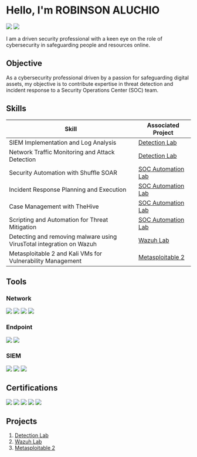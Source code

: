 # Hello, I'm ROBINSON ALUCHIO
<div>
<a href="https://www.linkedin.com/in/robinson-aluchio-b402652a3/"><img src="https://img.shields.io/badge/-LinkedIn-0072b1?&style=for-the-badge&logo=linkedin&logoColor=white"/></a>
<a href="https://twitter.com/robin_aluchio"><img src="https://img.shields.io/badge/-Twitter-1DA1F2?&style=for-the-badge&logo=twitter&logoColor=white"/></a>
</div>


I am a driven security professional with a keen eye on the role of cybersecurity in safeguarding people and resources online.

## Objective

As a cybersecurity professional driven by a passion for safeguarding digital assets, my objective is to contribute expertise in threat detection and incident response to a Security Operations Center (SOC) team. 

## Skills

| Skill                                         | Associated Project         |
|-----------------------------------------------|----------------------------|
| SIEM Implementation and Log Analysis| <a href="https://github.com/Mutimber/Detection-Lab/tree/main">Detection Lab</a>|
| Network Traffic Monitoring and Attack Detection| <a href="https://github.com/Mutimber/Detection-Lab/tree/main">Detection Lab</a>|
| Security Automation with Shuffle SOAR         | <a href="https://github.com/Mutimber/SOC-Automation-Lab/tree/main">SOC Automation Lab</a>|                                                                         
| Incident Response Planning and Execution      |<a href="https://github.com/Mutimber/SOC-Automation-Lab/tree/main">SOC Automation Lab</a>|
| Case Management with TheHive                  |<a href="https://github.com/Mutimber/SOC-Automation-Lab/tree/main">SOC Automation Lab</a>|
| Scripting and Automation for Threat Mitigation |<a href="https://github.com/Mutimber/SOC-Automation-Lab/tree/main">SOC Automation Lab</a>|
| Detecting and removing malware using VirusTotal integration on Wazuh | <a href="https://github.com/Mutimber/Wazuh-Lab"> Wazuh Lab</a>|
|Metasploitable 2 and Kali VMs for Vulnerability Management|<a href="https://github.com/Mutimber/Metasploitable-2/tree/main">Metasploitable 2</a>|
## Tools

### Network
<div>
    <img src="https://img.shields.io/badge/-Wireshark-1679A7?&style=for-the-badge&logo=Wireshark&logoColor=white" />
    <img src="https://img.shields.io/badge/-Suricata-EF3B2D?&style=for-the-badge&logo=Suricata&logoColor=white" />
    <img src="https://img.shields.io/badge/-Zeek-777BB4?&style=for-the-badge&logo=Zeek&logoColor=white" />
    <img src="https://img.shields.io/badge/-Packet_Tracer-0078D4?&style=for-the-badge&logo=Cisco&logoColor=white" />

</div>

### Endpoint
<div>
    <img src="https://img.shields.io/badge/-Microsoft_Defender_for_Endpoint-00A4EF?&style=for-the-badge&logo=Microsoft&logoColor=white" />
    <img src="https://img.shields.io/badge/-Velociraptor-4B275F?&style=for-the-badge&logo=Velociraptor&logoColor=white" />
</div>

### SIEM
<div>
    <img src="https://img.shields.io/badge/-Microsoft_Sentinel-0078D4?&style=for-the-badge&logo=Microsoft&logoColor=white" />
    <img src="https://img.shields.io/badge/-Splunk-000000?&style=for-the-badge&logo=Splunk&logoColor=white" />
    <img src="https://img.shields.io/badge/-Elastic-005571?&style=for-the-badge&logo=Elastic&logoColor=white" />
</div>

## Certifications
<div>
<img src="https://img.shields.io/badge/-Network%2B-007ACC?&style=for-the-badge&logo=CompTIA&logoColor=white" />
  
<img src="https://img.shields.io/badge/-Security%2B-FF0000?&style=for-the-badge&logo=CompTIA&logoColor=white" />

<img src="https://img.shields.io/badge/-CC-0052CC?&style=for-the-badge&logo=International Information System Security Certification Consortium&logoColor=white" />

<img src="https://img.shields.io/badge/-Google_Cybersecurity_Professional_Certificate-006400?&style=for-the-badge&logo=Google&logoColor=white" />

<img src="https://img.shields.io/badge/-CCT_Cybersecurity-1BA0D7?style=for-the-badge&logo=Cisco&logoColor=white" />

</div>

## Projects
1. <a href="https://github.com/Mutimber/Detection-Lab/tree/main">Detection Lab</a>
2. <a href="https://github.com/Mutimber/Wazuh-Lab"> Wazuh Lab</a>
3. <a href="https://github.com/Mutimber/Metasploitable-2/tree/main">Metasploitable 2</a>
